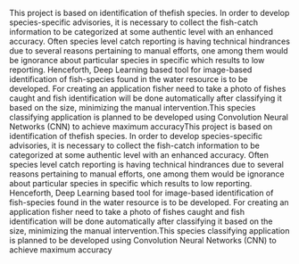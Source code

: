 This project is based on identification of
thefish species. In order to develop species-specific
advisories, it is necessary to collect the fish-catch
information to be categorized at some authentic
level with an enhanced accuracy. Often species
level catch reporting is having technical hindrances
due to several reasons pertaining to manual efforts,
one among them would be ignorance about
particular species in specific which results to low
reporting. Henceforth, Deep Learning based tool
for image-based identification of fish-species
found in the water resource is to be developed. For
creating an application fisher need to take a photo
of fishes caught and fish identification will be done
automatically after classifying it based on the size,
minimizing the manual intervention.This species
classifying application is planned to be developed
using Convolution Neural Networks (CNN) to
achieve maximum accuracyThis project is based on identification of
thefish species. In order to develop species-specific
advisories, it is necessary to collect the fish-catch
information to be categorized at some authentic
level with an enhanced accuracy. Often species
level catch reporting is having technical hindrances
due to several reasons pertaining to manual efforts,
one among them would be ignorance about
particular species in specific which results to low
reporting. Henceforth, Deep Learning based tool
for image-based identification of fish-species
found in the water resource is to be developed. For
creating an application fisher need to take a photo
of fishes caught and fish identification will be done
automatically after classifying it based on the size,
minimizing the manual intervention.This species
classifying application is planned to be developed
using Convolution Neural Networks (CNN) to
achieve maximum accuracy
